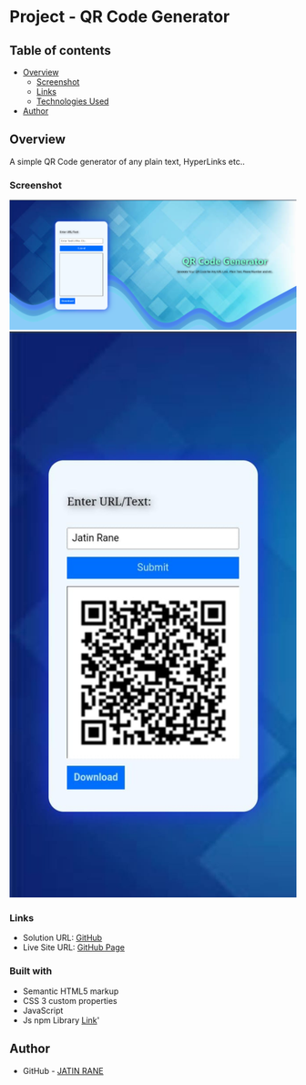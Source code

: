 # Project - QR Code Generator

## Table of contents

- [Overview](#overview)
  - [Screenshot](#screenshot)
  - [Links](#links)
  - [Technologies Used](#technologies-used)
- [Author](#author)

## Overview
A simple QR Code generator of any plain text, HyperLinks etc..
### Screenshot

![Desktop](./assets/Screenshot%202024-10-09%20092307.png)
![Mobile](./assets/Mobile.jpeg)

### Links

- Solution URL: [GitHub](https://github.com/jatinrane14/QR-Code-Generator)
- Live Site URL: [GitHub Page](https://jatinrane14.github.io/QR-Code-Generator/)


### Built with
- Semantic HTML5 markup 
- CSS 3 custom properties
- JavaScript
- Js npm Library [Link](https://www.npmjs.com/package/qrcode-generator)'

## Author
- GitHub - [JATIN RANE](https://github.com/jatinrane14)
